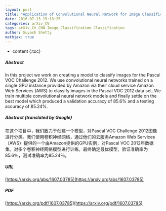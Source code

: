 ```yaml
---
layout: post
title: "Application of Convolutional Neural Network for Image Classification on Pascal VOC Challenge 2012 dataset"
date: 2016-07-13 15:18:25
categories: arXiv_CV
tags: arXiv_CV CNN Image_Classification Classification
author: Suyash Shetty
mathjax: true
---
```


* content
{:toc}

##### Abstract
In this project we work on creating a model to classify images for the Pascal VOC Challenge 2012. We use convolutional neural networks trained on a single GPU instance provided by Amazon via their cloud service Amazon Web Services (AWS) to classify images in the Pascal VOC 2012 data set. We train multiple convolutional neural network models and finally settle on the best model which produced a validation accuracy of 85.6% and a testing accuracy of 85.24%.

##### Abstract (translated by Google)
在这个项目中，我们致力于创建一个模型，对Pascal VOC Challenge 2012图像进行分类。我们使用卷积神经网络，通过他们的云服务Amazon Web Services（AWS）提供的一个由Amazon提供的GPU实例，对Pascal VOC 2012年数据集。对多个卷积神经网络模型进行训练，最终确定最优模型，验证准确率为85.6％，测试准确率为85.24％。

##### URL
[https://arxiv.org/abs/1607.03785](https://arxiv.org/abs/1607.03785)

##### PDF
[https://arxiv.org/pdf/1607.03785](https://arxiv.org/pdf/1607.03785)


